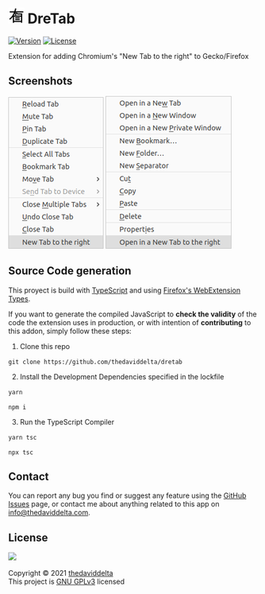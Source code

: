 # <img src="img/icon128.png" width="32"> DreTab

[![Version](https://img.shields.io/github/manifest-json/v/thedaviddelta/dretab)](https://addons.mozilla.org/firefox/addon/dretab/)
[![License](https://img.shields.io/github/license/thedaviddelta/dretab)](./LICENSE)

Extension for adding Chromium's "New Tab to the right" to Gecko/Firefox


## Screenshots

![Tab context menu](img/screenshot1.png)
![Bookmark context menu](img/screenshot2.png)


## Source Code generation

This proyect is build with [TypeScript](https://www.typescriptlang.org/) and using [Firefox's WebExtension Types](https://www.npmjs.com/package/@types/firefox-webext-browser).

If you want to generate the compiled JavaScript to **check the validity** of the code the extension uses in production, or with intention of **contributing** to this addon, simply follow these steps:

1. Clone this repo
```
git clone https://github.com/thedaviddelta/dretab
```
2. Install the Development Dependencies specified in the lockfile
```
yarn
```
```
npm i
```
3. Run the TypeScript Compiler
```
yarn tsc
```
```
npx tsc
```


## Contact

You can report any bug you find or suggest any feature using the [GitHub Issues](https://github.com/thedaviddelta/dretab/issues) page, or contact me about anything related to this app on info@thedaviddelta.com.


## License

[![](https://www.gnu.org/graphics/gplv3-with-text-136x68.png)](https://www.gnu.org/licenses/gpl-3.0.html)

Copyright © 2021 [thedaviddelta](https://github.com/thedaviddelta)  
This project is [GNU GPLv3](./LICENSE) licensed
